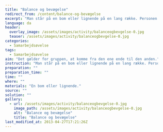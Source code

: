```yaml
---
title: "Balance og bevægelse"
redirect_from: /content/balance-og-bevægelse
excerpt: "Man står på en bom eller lignende på en lang række. Personen helt ude til venstre, skal helt ud til højre og stå. Alle skal på den ene eller anden måde kommer til at stå modsat af, hvad de har gjort f.eks: ABCDEF <--> FEDCBA Mister man balancen og falder, skal man rykke tilbage på den plads, hvor man før stod."
language: da
header:
  overlay_image: /assets/images/activity/balanceogbevgelse-0.jpg
  teaser: /assets/images/activity/balanceogbevgelse-0.jpg
categories: 
  - Samarbejdsøvelse
tags: 
  - Samarbejdsøvelse
aim: "Det gælder for gruppen, at komme fra den ene ende til den anden."
instruction: "Man står på en bom eller lignende på en lang række. Personen helt ude til venstre, skal helt ud til højre og stå. Alle skal på den ene eller anden måde kommer til at stå modsat af, hvad de har gjort f.eks: ABCDEF <--> FEDCBA Mister man balancen og falder, skal man rykke tilbage på den plads, hvor man før stod."
preparation: ""
preparation_time: ""
time: ""
where: ""
materials: "En bom eller lignende."
source: ""
solution: ""
gallery:
  - url: /assets/images/activity/balanceogbevgelse-0.jpg
    image_path: /assets/images/activity/balanceogbevgelse-0.jpg
    alt: "Balance og bevægelse"
    title: "Balance og bevægelse"
last_modified_at: 2013-04-27T17:21:26Z
---
```


